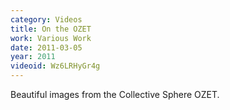 ```yaml
---
category: Videos
title: On the OZET
work: Various Work
date: 2011-03-05
year: 2011
videoid: Wz6LRHyGr4g
---
```


Beautiful images from the Collective Sphere OZET.
